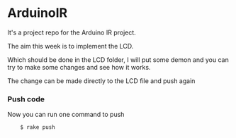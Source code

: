 ArduinoIR
=========

It's a project repo for the Arduino IR project.

The aim this week is to implement the LCD.

Which should be done in the LCD folder, I will put some demon and you can try to make some changes and see how it works.

The change can be made directly to the LCD file and push again

### Push code

Now you can run one command to push 
```ruby
    $ rake push
```
